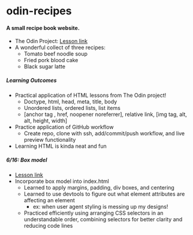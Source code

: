 # odin-recipes

#### A small recipe book website.
- The Odin Project: [Lesson link](https://www.theodinproject.com/lessons/foundations-recipes)
- A wonderful collect of three recipes:
  - Tomato beef noodle soup
  - Fried pork blood cake
  - Black sugar latte

##### Learning Outcomes
- Practical application of HTML lessons from The Odin project!
  - Doctype, html, head, meta, title, body
  - Unordered lists, ordered lists, list items
  - [anchor tag , href, noopener noreferrer], relative link, [img tag, alt, alt, height, width]
- Practice application of GitHub workflow
  - Create repo, clone with ssh, add/commit/push workflow, and live preview functionality
- Learning HTML is kinda neat and fun

##### 6/16: Box model
- [Lesson link](https://www.theodinproject.com/lessons/foundations-block-and-inline)
- Incorporate box model into index.html
  - Learned to apply margins, padding, div boxes, and centering
  - Learned to use devtools to figure out what element attributes are affecting an element
    - ex: when user agent styling is messing up my designs!
  - Practiced efficiently using arranging CSS selectors in an understandable order, combining selectors for better clarity and reducing code lines